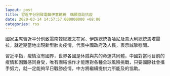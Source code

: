 ```yaml
---
layout: post
title: 習近平分別致電韓伊意總統　稱願協助抗疫
date: 2020-03-14 14:57:57.000000000 +08:00
categories: rss
---
```


國家主席習近平分別致電南韓總統文在寅、伊朗總統魯哈尼及意大利總統馬塔雷拉，就近期當地出現新型肺炎疫情，代表中國政府及人民，表示誠摯慰問。

習近平指，疫情沒有國界，世界各國是休戚與共的命運共同體，中國對當地目前的疫情和困難感同身受，唯有團結協作才能應對各種全球風險挑戰，只要國際社會攜手努力，就一定能夠早日戰勝疫情，中方將繼續提供力所能及的協助。
